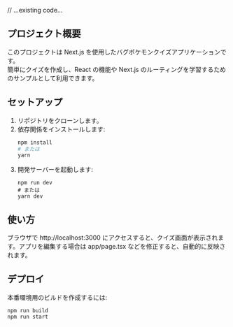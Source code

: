 // ...existing code...

## プロジェクト概要

このプロジェクトは Next.js を使用したバグポケモンクイズアプリケーションです。  
簡単にクイズを作成し、React の機能や Next.js のルーティングを学習するためのサンプルとして利用できます。

## セットアップ

1. リポジトリをクローンします。
2. 依存関係をインストールします:
   ```bash
   npm install
   # または
   yarn
   ```
3. 開発サーバーを起動します:
   ```
   npm run dev
   # または
   yarn dev
   ```

## 使い方

ブラウザで http://localhost:3000 にアクセスすると、クイズ画面が表示されます。アプリを編集する場合は app/page.tsx などを修正すると、自動的に反映されます。

## デプロイ

本番環境用のビルドを作成するには:

```
npm run build
npm run start


```

